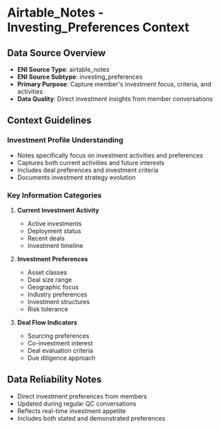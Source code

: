 # Airtable_Notes - Investing_Preferences Context

## Data Source Overview
- **ENI Source Type**: airtable_notes
- **ENI Source Subtype**: investing_preferences
- **Primary Purpose**: Capture member's investment focus, criteria, and activities
- **Data Quality**: Direct investment insights from member conversations

## Context Guidelines

### Investment Profile Understanding
- Notes specifically focus on investment activities and preferences
- Captures both current activities and future interests
- Includes deal preferences and investment criteria
- Documents investment strategy evolution

### Key Information Categories
1. **Current Investment Activity**
   - Active investments
   - Deployment status
   - Recent deals
   - Investment timeline

2. **Investment Preferences**
   - Asset classes
   - Deal size range
   - Geographic focus
   - Industry preferences
   - Investment structures
   - Risk tolerance

3. **Deal Flow Indicators**
   - Sourcing preferences
   - Co-investment interest
   - Deal evaluation criteria
   - Due diligence approach


## Data Reliability Notes
- Direct investment preferences from members
- Updated during regular QC conversations
- Reflects real-time investment appetite
- Includes both stated and demonstrated preferences
